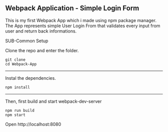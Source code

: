 ## Webpack Application - Simple Login Form

This is my first Webpack App which i made using npm package manager. The App represents simple User Login From that validates every input from user and return back informations.

SUB-Common Setup

Clone the repo and enter the folder.

```
git clone
cd Webpack-App
```

---

Instal the dependencies.

```
npm install
```

---

Then, first build and start webpack-dev-server

```
npm run build
npm start
```

Open http://localhost:8080
